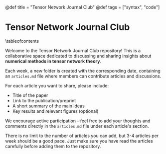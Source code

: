 @def title = "Tensor Network Journal Club"
@def tags = ["syntax", "code"]

# Tensor Network Journal Club

\tableofcontents <!-- you can use \toc as well -->

Welcome to the Tensor Network Journal Club repository! This is a collaborative space dedicated to discussing and sharing insights about **numerical methods in tensor network theory**.

Each week, a new folder is created with the corresponding date, containing an `articles.md` file where members can contribute articles and discussions.

For each article you want to share, please include:
- Title of the paper
- Link to the publication/preprint
- A short summary of the main ideas
- Key results and relevant figures (optional)

We encourage active participation - feel free to add your thoughts and comments directly in the `articles.md` file under each article's section. 

There is no limit to the number of articles you can add, but 3-4 articles per week should be a good pace. Just make sure you have read the articles carefully before adding them to the repository.